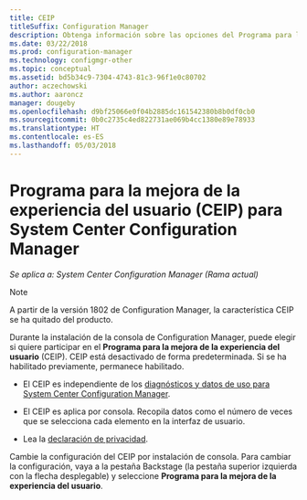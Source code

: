 ```yaml
---
title: CEIP
titleSuffix: Configuration Manager
description: Obtenga información sobre las opciones del Programa para la mejora de la experiencia del usuario
ms.date: 03/22/2018
ms.prod: configuration-manager
ms.technology: configmgr-other
ms.topic: conceptual
ms.assetid: bd5b34c9-7304-4743-81c3-96f1e0c80702
author: aczechowski
ms.author: aaroncz
manager: dougeby
ms.openlocfilehash: d9bf25066e0f04b2885dc161542380b8b0df0cb0
ms.sourcegitcommit: 0b0c2735c4ed822731ae069b4cc1380e89e78933
ms.translationtype: HT
ms.contentlocale: es-ES
ms.lasthandoff: 05/03/2018
---
```

# <a name="customer-experience-improvement-program-ceip-for-system-center-configuration-manager"></a>Programa para la mejora de la experiencia del usuario (CEIP) para System Center Configuration Manager

*Se aplica a: System Center Configuration Manager (Rama actual)*

> [!Note]  
> A partir de la versión 1802 de Configuration Manager, la característica CEIP se ha quitado del producto.

Durante la instalación de la consola de Configuration Manager, puede elegir si quiere participar en el **Programa para la mejora de la experiencia del usuario** (CEIP). CEIP está desactivado de forma predeterminada. Si se ha habilitado previamente, permanece habilitado.  

-   El CEIP es independiente de los [diagnósticos y datos de uso para System Center Configuration Manager](../../../core/plan-design/diagnostics/diagnostics-and-usage-data.md).  

-   El CEIP es aplica por consola. Recopila datos como el número de veces que se selecciona cada elemento en la interfaz de usuario.  

-   Lea la [declaración de privacidad](https://privacy.microsoft.com/privacystatement).  

Cambie la configuración del CEIP por instalación de consola. Para cambiar la configuración, vaya a la pestaña Backstage (la pestaña superior izquierda con la flecha desplegable) y seleccione **Programa para la mejora de la experiencia del usuario**.  
